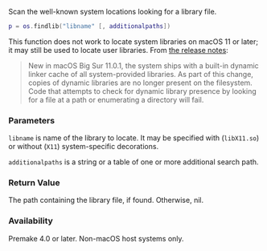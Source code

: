 Scan the well-known system locations looking for a library file.

```lua
p = os.findlib("libname" [, additionalpaths])
```

This function does not work to locate system libraries on macOS 11 or later; it may still be used to locate user libraries. From [the release notes](https://developer.apple.com/documentation/macos-release-notes/macos-big-sur-11_0_1-release-notes):

> New in macOS Big Sur 11.0.1, the system ships with a built-in dynamic linker cache of all system-provided libraries. As part of this change, copies of dynamic libraries are no longer present on the filesystem. Code that attempts to check for dynamic library presence by looking for a file at a path or enumerating a directory will fail.

### Parameters ###

`libname` is name of the library to locate. It may be specified with (`libX11.so`) or without (`X11`) system-specific decorations.

`additionalpaths` is a string or a table of one or more additional search path.

### Return Value ###

The path containing the library file, if found. Otherwise, nil.

### Availability ###

Premake 4.0 or later. Non-macOS host systems only.

